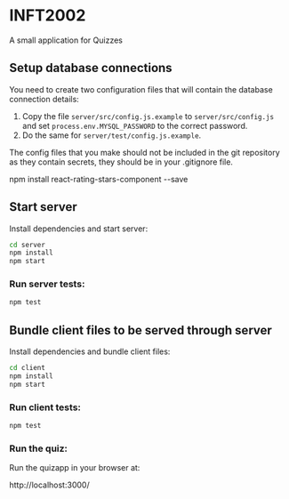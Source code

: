 # INFT2002

A small application for Quizzes

## Setup database connections

You need to create two configuration files that will contain the database connection details:

1. Copy the file `server/src/config.js.example` to `server/src/config.js` and set
   `process.env.MYSQL_PASSWORD` to the correct password.
2. Do the same for `server/test/config.js.example`.

The config files that you make should not be included in the git repository as they contain secrets,
they should be in your .gitignore file.

npm install react-rating-stars-component --save

## Start server

Install dependencies and start server:

```sh
cd server
npm install
npm start
```

### Run server tests:

```sh
npm test
```

## Bundle client files to be served through server

Install dependencies and bundle client files:

```sh
cd client
npm install
npm start
```

### Run client tests:

```sh
npm test
```

### Run the quiz:

Run the quizapp in your browser at:

http://localhost:3000/
